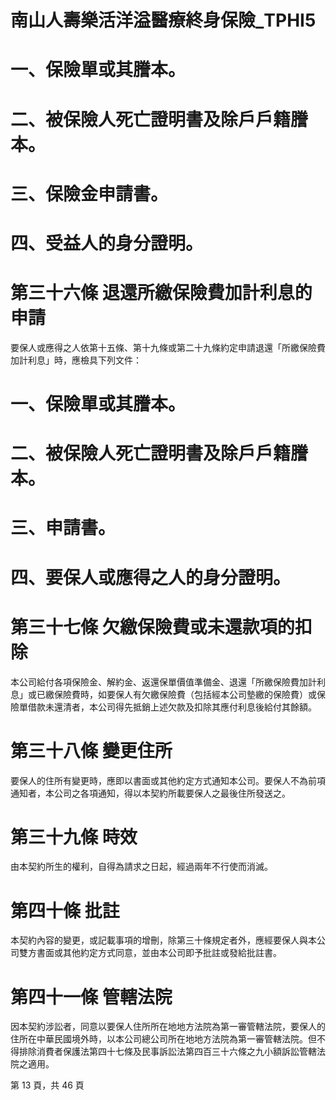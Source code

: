 # 南山人壽樂活洋溢醫療終身保險_TPHI5

# 一、保險單或其謄本。

# 二、被保險人死亡證明書及除戶戶籍謄本。

# 三、保險金申請書。

# 四、受益人的身分證明。

# 第三十六條   退還所繳保險費加計利息的申請

要保人或應得之人依第十五條、第十九條或第二十九條約定申請退還「所繳保險費加計利息」時，應檢具下列文件：

# 一、保險單或其謄本。

# 二、被保險人死亡證明書及除戶戶籍謄本。

# 三、申請書。

# 四、要保人或應得之人的身分證明。

# 第三十七條   欠繳保險費或未還款項的扣除

本公司給付各項保險金、解約金、返還保單價值準備金、退還「所繳保險費加計利息」或已繳保險費時，如要保人有欠繳保險費（包括經本公司墊繳的保險費）或保險單借款未還清者，本公司得先抵銷上述欠款及扣除其應付利息後給付其餘額。

# 第三十八條   變更住所

要保人的住所有變更時，應即以書面或其他約定方式通知本公司。要保人不為前項通知者，本公司之各項通知，得以本契約所載要保人之最後住所發送之。

# 第三十九條   時效

由本契約所生的權利，自得為請求之日起，經過兩年不行使而消滅。

# 第四十條   批註

本契約內容的變更，或記載事項的增刪，除第三十條規定者外，應經要保人與本公司雙方書面或其他約定方式同意，並由本公司即予批註或發給批註書。

# 第四十一條   管轄法院

因本契約涉訟者，同意以要保人住所所在地地方法院為第一審管轄法院，要保人的住所在中華民國境外時，以本公司總公司所在地地方法院為第一審管轄法院。但不得排除消費者保護法第四十七條及民事訴訟法第四百三十六條之九小額訴訟管轄法院之適用。

第 13 頁，共 46 頁